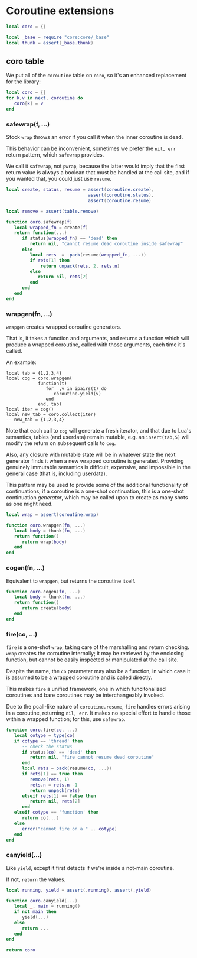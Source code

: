 # Coroutine extensions

```lua
local coro = {}
```


```lua
local _base = require "core:core/_base"
local thunk = assert(_base.thunk)
```


## coro table

We put all of the `coroutine` table on `coro`, so it's an enhanced replacement
for the library:

```lua
local coro = {}
for k,v in next, coroutine do
   coro[k] = v
end
```


### safewrap\(f, \.\.\.\)

Stock `wrap` throws an error if you call it when the inner coroutine is dead\.

This behavior can be inconvenient, sometimes we prefer the `nil, err` return
pattern, which `safewrap` provides\.

We call it `safewrap`, not `pwrap`, because the latter would imply that the
first return value is always a boolean that must be handled at the call site,
and if you wanted that, you could just use `resume`\.

```lua
local create, status, resume = assert(coroutine.create),
                               assert(coroutine.status),
                               assert(coroutine.resume)

local remove = assert(table.remove)

function coro.safewrap(f)
   local wrapped_fn = create(f)
   return function(...)
      if status(wrapped_fn) == 'dead' then
         return nil, "cannot resume dead coroutine inside safewrap"
      else
         local rets  =  pack(resume(wrapped_fn, ...))
         if rets[1] then
             return unpack(rets, 2, rets.n)
         else
            return nil, rets[2]
         end
      end
   end
end
```


### wrapgen\(fn, \.\.\.\)

`wrapgen` creates wrapped coroutine generators\.

That is, it takes a function and arguments, and returns a function which will
produce a wrapped coroutine, called with those arguments, each time it's
called\.

An example:

```lua-example
local tab = {1,2,3,4}
local cog = coro.wrapgen(
            function(t)
               for _,v in ipairs(t) do
                  coroutine.yield(v)
               end
            end, tab)
local iter = cog()
local new_tab = coro.collect(iter)
-- new_tab = {1,2,3,4}
```

Note that each call to `cog` will generate a fresh iterator, and that due to
Lua's semantics, tables \(and userdata\) remain mutable, e\.g\. an `insert(tab,5)`
will modify the return on subsequent calls to `cog`\.

Also, any closure with mutable state will be in whatever state the next
generator finds it when a new wrapped coroutine is generated\.  Providing
genuinely immutable semantics is difficult, expensive, and impossible in the
general case \(that is, including userdata\)\.

This pattern may be used to provide some of the additional functionality of
continuations; if a coroutine is a one\-shot continuation, this is a one\-shot
continuation *generator*, which may be called upon to create as many shots as
one might need\.

```lua
local wrap = assert(coroutine.wrap)

function coro.wrapgen(fn, ...)
   local body = thunk(fn, ...)
   return function()
      return wrap(body)
   end
end
```


### cogen\(fn, \.\.\.\)

Equivalent to `wrapgen`, but returns the coroutine itself\.

```lua
function coro.cogen(fn, ...)
   local body = thunk(fn, ...)
   return function()
      return create(body)
   end
end
```


### fire\(co, \.\.\.\)

`fire` is a one\-shot `wrap`, taking care of the marshalling and return
checking\.  `wrap` creates the coroutine internally; it may be retrieved by
the enclosing function, but cannot be easily inspected or manipulated at the
call site\.

Despite the name, the `co` parameter may also be a function, in which case it
is assumed to be a wrapped coroutine and is called directly\.

This makes `fire` a unified framework, one in which funcitonalized coroutines
and bare coroutines may be interchangeably invoked\.

Due to the pcall\-like nature of `coroutine.resume`, `fire` handles errors
arising in a coroutine, returning `nil, err`\. It makes no special effort to
handle those within a wrapped function; for this, use `safewrap`\.

```lua
function coro.fire(co, ...)
   local cotype = type(co)
   if cotype == 'thread' then
      -- check the status
      if status(co) == 'dead' then
         return nil, "fire cannot resume dead coroutine"
      end
      local rets = pack(resume(co, ...))
      if rets[1] == true then
         remove(rets, 1)
         rets.n = rets.n -1
         return unpack(rets)
      elseif rets[1] == false then
         return nil, rets[2]
      end
   elseif cotype == 'function' then
      return co(...)
   else
      error("cannot fire on a " .. cotype)
   end
end
```


### canyield\(\.\.\.\)

Like `yield`, except it first detects if we're inside a not\-main coroutine\.

If not, `return` the values\.

```lua
local running, yield = assert(.running), assert(.yield)

function coro.canyield(...)
   local _, main = running()
   if not main then
      yield(...)
   else
      return ...
   end
end
```


```lua
return coro
```
